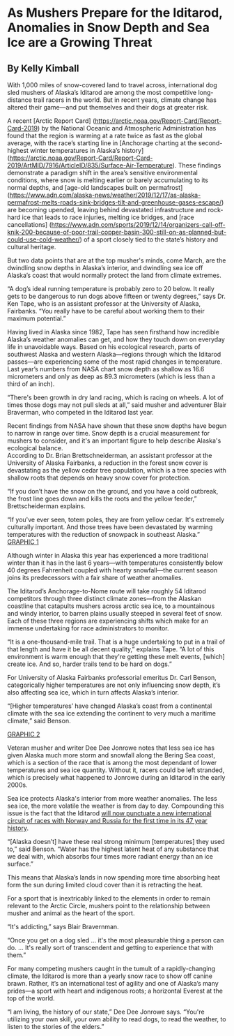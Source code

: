 # As Mushers Prepare for the Iditarod, Anomalies in Snow Depth and Sea Ice are a Growing Threat 
## By Kelly Kimball

With 1,000 miles of snow-covered land to travel across, international dog sled mushers of Alaska’s Iditarod are among the most competitive long-distance trail racers in the world. But in recent years, climate change has altered their game—and put themselves and their dogs at greater risk.
 
A recent [Arctic Report Card] (https://arctic.noaa.gov/Report-Card/Report-Card-2019) by the National Oceanic and Atmospheric Administration has found that the region is warming at a rate twice as fast as the global average, with the race’s starting line in [Anchorage charting at the second-highest winter temperatures in Alaska’s history] (https://arctic.noaa.gov/Report-Card/Report-Card-2019/ArtMID/7916/ArticleID/835/Surface-Air-Temperature). These findings demonstrate a paradigm shift in the area’s sensitive environmental conditions, where snow is melting earlier or barely accumulating to its normal depths, and [age-old landscapes built on permafrost] (https://www.adn.com/alaska-news/weather/2019/12/17/as-alaska-permafrost-melts-roads-sink-bridges-tilt-and-greenhouse-gases-escape/) are becoming upended, leaving behind devastated infrastructure and rock-hard ice that leads to race injuries, melting ice bridges, and [race cancellations] (https://www.adn.com/sports/2019/12/14/organizers-call-off-knik-200-because-of-poor-trail-copper-basin-300-still-on-as-planned-but-could-use-cold-weather/) of a sport closely tied to the state’s history and cultural heritage.
 
But two data points that are at the top musher's minds, come March, are the dwindling snow depths in Alaska’s interior, and dwindling sea ice off Alaska’s coast that would normally protect the land from climate extremes.

“A dog’s ideal running temperature is probably zero to 20 below. It really gets to be dangerous to run dogs above fifteen or twenty degrees,” says Dr. Ken Tape, who is an assistant professor at the University of Alaska, Fairbanks. “You really have to be careful about working them to their maximum potential.”

Having lived in Alaska since 1982, Tape has seen firsthand how incredible Alaska’s weather anomalies can get, and how they touch down on everyday life in unavoidable ways. Based on his ecological research, parts of southwest Alaska and western Alaska—regions through which the Iditarod passes—are experiencing some of the most rapid changes in temperature. Last year’s numbers from NASA chart snow depth as shallow as 16.6 micrometers and only as deep as 89.3 micrometers (which is less than a third of an inch).

“There's been growth in dry land racing, which is racing on wheels. A lot of times those dogs may not pull sleds at all,” said musher and adventurer Blair Braverman, who competed in the Iditarod last year.

Recent findings from NASA have shown that these snow depths have begun to narrow in range over time. Snow depth is a crucial measurement for mushers to consider, and it's an important figure to help describe Alaska's ecological balance.  
According to Dr. Brian Brettschneiderman, an assistant professor at the University of Alaska Fairbanks, a reduction in the forest snow cover is devastating as the yellow cedar tree population, which is a tree species with shallow roots that depends on heavy snow cover for protection.

“If you don’t have the snow on the ground, and you have a cold outbreak, the frost line goes down and kills the roots and the yellow feeder,” Brettscheiderman explains.

“If you've ever seen, totem poles, they are from yellow cedar. It's extremely culturally important. And those trees have been devastated by warming temperatures with the reduction of snowpack in southeast Alaska.”
[GRAPHIC 1](https://public.tableau.com/profile/kelly.kimball#!/vizhome/Graphic1SnowDepthRangeinFairbanksAlaskav2/Dashboard1)

Although winter in Alaska this year has experienced a more traditional winter than it has in the last 6 years—with temperatures consistently below 40 degrees Fahrenheit coupled with hearty snowfall—the current season joins its predecessors with a fair share of weather anomalies. 
 
The Iditarod’s Anchorage-to-Nome route will take roughly 54 Iditarod competitors through three distinct climate zones—from the Alaskan coastline that catapults mushers across arctic sea ice, to a mountainous and windy interior, to barren plains usually steeped in several feet of snow. Each of these three regions are experiencing shifts which make for an immense undertaking for race administrators to monitor.

“It is a one-thousand-mile trail. That is a huge undertaking to put in a trail of that length and have it be all decent quality,” explains Tape. “A lot of this environment is warm enough that they're getting these melt events, [which] create ice. And so, harder trails tend to be hard on dogs.”

For University of Alaska Fairbanks professorial emeritus Dr. Carl Benson, categorically higher temperatures are not only influencing snow depth, it’s also affecting sea ice, which in turn affects Alaska’s interior. 
 
“[Higher temperatures’ have changed Alaska’s coast from a continental climate with the sea ice extending the continent to very much a maritime climate,” said Benson. 
 
[GRAPHIC 2](https://public.tableau.com/profile/kelly.kimball#!/vizhome/Graphic2SeaIcetemperaturechangesfrom2015to2019v2/Dashboard1)
 
Veteran musher and writer Dee Dee Jonrowe notes that less sea ice has given Alaska much more storm and snowfall along the Bering Sea coast, which is a section of the race that is among the most dependant of lower temperatures and sea ice quantity. Without it, racers could be left stranded, which is precisely what happened to Jonrowe during an Iditarod in the early 2000s.
 
Sea ice protects Alaska's interior from more weather anomalies. The less sea ice, the more volatile the weather is from day to day. Compounding this issue is the fact that the Iditarod [will now punctuate a new international circuit of races with Norway and Russia for the first time in its 47 year history](https://www.adn.com/iditarod-2019/2019/10/23/iditarod-joins-new-international-race-circuit-in-an-effort-to-increase-exposure-showcase-dog-care/). 
 
“[Alaska doesn’t] have these real strong minimum [temperatures] they used to,” said Benson. “Water has the highest latent heat of any substance that we deal with, which absorbs four times more radiant energy than an ice surface.”
 
This means that Alaska’s lands in now spending more time absorbing heat form the sun during limited cloud cover than it is retracting the heat. 
 
For a sport that is inextricably linked to the elements in order to remain relevant to the Arctic Circle, mushers point to the relationship between musher and animal as the heart of the sport.
 
“It's addicting,” says Blair Bravernman.

“Once you get on a dog sled … it's the most pleasurable thing a person can do. … It's really sort of transcendent and getting to experience that with them.”

For many competing mushers caught in the tumult of a rapidly-changing climate, the Iditarod is more than a yearly snow race to show off canine brawn. Rather, it’s an international test of agility and one of Alaska’s many prides—a sport with heart and indigenous roots; a horizontal Everest at the top of the world.

“I am living, the history of our state,” Dee Dee Jonrowe says. “You're utilizing your own skill, your own ability to read dogs, to read the weather, to listen to the stories of the elders.”
 
